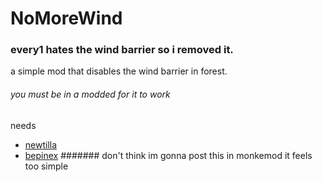 # NoMoreWind
### every1 hates the wind barrier so i removed it. 
a simple mod that disables the wind barrier in forest.
###### you must be in a modded for it to work

needs
 - [newtilla](https://github.com/Loafiat/Newtilla/releases/latest)
 - [bepinex](https://github.com/BepInEx/BepInEx/releases/latest)
####### don't think im gonna post this in monkemod it feels too simple 


